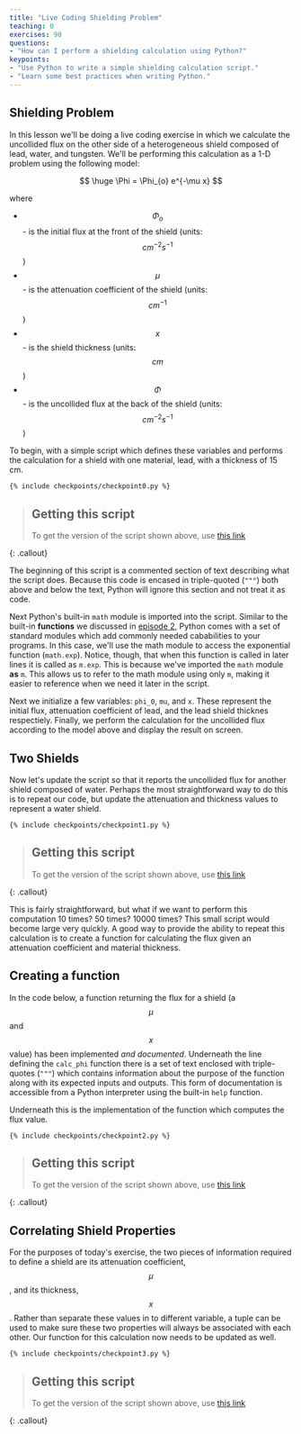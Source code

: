 ```yaml
---
title: "Live Coding Shielding Problem"
teaching: 0
exercises: 90
questions:
- "How can I perform a shielding calculation using Python?"
keypoints:
- "Use Python to write a simple shielding calculation script."
- "Learn some best practices when writing Python."
---
```

## Shielding Problem 

In this lesson we'll be doing a live coding exercise in which we calculate the
uncollided flux on the other side of a heterogeneous shield composed of lead,
water, and tungsten. We'll be performing this calculation as a 1-D problem using
the following model:

$$ \huge \Phi = \Phi_{o} e^{-\mu x} $$

where 

 - $$ \Phi_{o} $$ - is the initial flux at the front of the shield (units: $$ cm^{-2}s^{-1} $$)
 - $$ \mu      $$ - is the attenuation coefficient of the shield (units: $$ cm^{-1} $$)
 - $$  x       $$ - is the shield thickness (units: $$ cm $$)
 - $$ \Phi     $$ - is the uncollided flux at the back of the shield (units: $$ cm^{-2}s^{-1} $$)

To begin, with a simple script which defines these variables and performs
the calculation for a shield with one material, lead, with a thickness of 15 cm.


~~~
{% include checkpoints/checkpoint0.py %}
~~~

> ## Getting this script
> To get the version of the script shown above, use [this link][checkpoint0]
>
{: .callout}

The beginning of this script is a commented section of text describing what the
script does. Because this code is encased in triple-quoted (`"""`) both above
and below the text, Python will ignore this section and not treat it as code.

Next Python's built-in `math` module is imported into the script. Similar to the
built-in **functions** we discussed in [episode 2](/02-variables), Python comes
with a set of standard modules which add commonly needed cababilities to your
programs. In this case, we'll use the math module to access the exponential
function (`math.exp`). Notice, though, that when this function is called in
later lines it is called as `m.exp`. This is because we've imported the `math`
module **as** `m`. This allows us to refer to the math module using only `m`,
making it easier to reference when we need it later in the script.

Next we initialize a few variables: `phi_0`, `mu`, and `x`. These represent the
initial flux, attenuation coefficient of lead, and the lead shield thicknes
respectiely. Finally, we perform the calculation for the uncollided flux
according to the model above and display the result on screen.

## Two Shields

Now let's update the script so that it reports the uncollided flux for another
shield composed of water. Perhaps the most straightforward way to do this is to
repeat our code, but update the attenuation and thickness values to represent a 
water shield.

~~~
{% include checkpoints/checkpoint1.py %}
~~~
> ## Getting this script
> To get the version of the script shown above, use [this link][checkpoint1]
>
{: .callout}

This is fairly straightforward, but what if we want to perform this computation 
10 times? 50 times? 10000 times? This small script would become large very quickly.
A good way to provide the ability to repeat this calculation is to create a function for 
calculating the flux given an attenuation coefficient and material thickness.

## Creating a function

In the code below, a function returning the flux for a shield (a $$\mu$$ and
$$x$$ value) has been implemented *and documented*. Underneath the line defining
the `calc_phi` function there is a set of text enclosed with triple-quotes
(`"""`) which contains information about the purpose of the function along with
its expected inputs and outputs. This form of documentation is accessible from a
Python interpreter using the built-in `help` function. 

Underneath this is the implementation of the function which computes the flux
value. 

~~~
{% include checkpoints/checkpoint2.py %}
~~~
> ## Getting this script
> To get the version of the script shown above, use [this link][checkpoint2]
>
{: .callout}

## Correlating Shield Properties

For the purposes of today's exercise, the two pieces of information required to
define a shield are its attenuation coefficient, $$\mu$$, and its thickness,
$$x$$. Rather than separate these values in to different variable, a tuple can
be used to make sure these two properties will always be associated with each
other. Our function for this calculation now needs to be updated as well. 

~~~
{% include checkpoints/checkpoint3.py %}
~~~
> ## Getting this script
> To get the version of the script shown above, use [this link][checkpoint3]
>
{: .callout}



[checkpoint0]: https://raw.githubusercontent.com/kkiesling/ans-python-workshop/gh-pages/_includes/checkpoints/checkpoint0.py
[checkpoint1]: https://raw.githubusercontent.com/kkiesling/ans-python-workshop/gh-pages/_includes/checkpoints/checkpoint1.py
[checkpoint2]: https://raw.githubusercontent.com/kkiesling/ans-python-workshop/gh-pages/_includes/checkpoints/checkpoint2.py
[checkpoint3]: https://raw.githubusercontent.com/kkiesling/ans-python-workshop/gh-pages/_includes/checkpoints/checkpoint3.py
[checkpoint4]: https://raw.githubusercontent.com/kkiesling/ans-python-workshop/gh-pages/_includes/checkpoints/checkpoint4.py
[checkpoint5]: https://raw.githubusercontent.com/kkiesling/ans-python-workshop/gh-pages/_includes/checkpoints/checkpoint5.py

